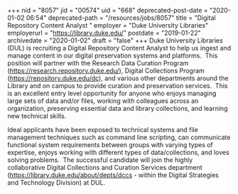 +++
nid = "8057"
jid = "00574"
uid = "668"
deprecated-post-date = "2020-01-02 06:54"
deprecated-path = "/resources/jobs/8057"
title = "Digital Repository Content Analyst "
employer = "Duke University Libraries"
employerurl = "https://library.duke.edu/"
postdate = "2019-01-22"
archivedate = "2020-01-02"
draft = "false"
+++
Duke University Libraries (DUL) is recruiting a Digital Repository
Content Analyst to help us ingest and manage content in our digital
preservation systems and platforms.  This position will partner with the
Research Data Curation Program
(<https://research.repository.duke.edu/>), Digital Collections Program
(<https://repository.duke.edu/dc>), and various other departments around
the Library and on campus to provide curation and preservation
services.  This is an excellent entry level opportunity for anyone who
enjoys managing large sets of data and/or files, working with colleagues
across an organization, preserving essential data and library
collections, and learning new technical skills. 
  
Ideal applicants have been exposed to technical systems and file
management techniques such as command line scripting, can communicate
functional system requirements between groups with varying types of
expertise, enjoys working with different types of data/collections, and
loves solving problems.  The successful candidate will join the highly
collaborative Digital Collections and Curation Services department
(<https://library.duke.edu/about/depts/dccs> - within the Digital
Strategies and Technology Division) at DUL.  
